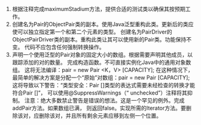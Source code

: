 1. 根据注释完成maximumStadium方法，提供合适的测试类以确保其按预期工作。
2. 创建名为Pair的ObjectPair类的副本。使用Java泛型重构此类。更新后的类应使可以独立指定第一个和第二个元素的类型。 
创建名为PairDriver的ObjectPairDriver类的副本。重构此类让其可以使用新的Pair类。功能保持不变。
代码不应包含任何强制转换操作。
3. 声明一个使用泛型的Pair对象的固定大小的数组。根据需要声明其他成员，以跟踪添加的对的数量。 
完成构造函数。不可直接实例化Java中的通用对象数组。 这将无法编译：pair = new Pair <K，V> [CAPACITY];
 在这种情况下，最简单的解决方案是分配一个“原始”对数组：pair = new Pair [CAPACITY]; 
 这将导致以下警告：“类型安全：Pair []类型的表达式需要未经检查的转换才能符合Pair []”， 
 可以使用@SuppressWarnings（“ unchecked”）注释将其抑制。
 注意：绝大多数禁止警告是错误的想法。这是一个罕见的例外。完成addPair方法。如果数组已满，
 则返回false。实现所需的Iterator方法。要删除该对，应删除该对，并且所有剩余元素应移到左侧一个位置。